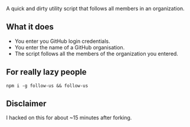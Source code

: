 A quick and dirty utility script that follows all members in an organization.

## What it does

* You enter you GitHub login credentials.
* You enter the name of a GitHub organisation.
* The script follows all the members of the organization you entered.

## For really lazy people

```
npm i -g follow-us && follow-us
```

## Disclaimer

I hacked on this for about ~15 minutes after forking.
